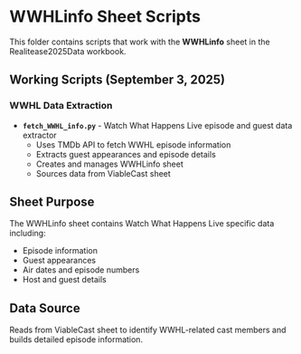 # WWHLinfo Sheet Scripts

This folder contains scripts that work with the **WWHLinfo** sheet in the Realitease2025Data workbook.

## Working Scripts (September 3, 2025)

### WWHL Data Extraction
- **`fetch_WWHL_info.py`** - Watch What Happens Live episode and guest data extractor
  - Uses TMDb API to fetch WWHL episode information
  - Extracts guest appearances and episode details
  - Creates and manages WWHLinfo sheet
  - Sources data from ViableCast sheet

## Sheet Purpose
The WWHLinfo sheet contains Watch What Happens Live specific data including:
- Episode information
- Guest appearances
- Air dates and episode numbers
- Host and guest details

## Data Source
Reads from ViableCast sheet to identify WWHL-related cast members and builds detailed episode information.

